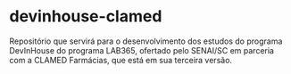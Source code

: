 # devinhouse-clamed
Repositório que servirá para o desenvolvimento dos estudos do programa DevInHouse do programa LAB365, ofertado pelo SENAI/SC em parceria com a CLAMED Farmácias, que está em sua terceira versão.
